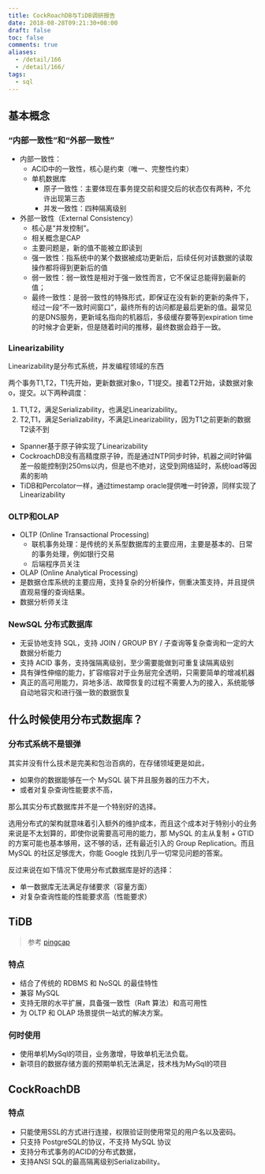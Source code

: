 ```yaml
---
title: CockRoachDB与TiDB调研报告
date: 2018-08-28T09:21:30+08:00
draft: false
toc: false
comments: true
aliases:
  - /detail/166
  - /detail/166/
tags:
  - sql
---
```


## 基本概念

### “内部一致性”和“外部一致性”
* 内部一致性：
  * ACID中的一致性，核心是约束（唯一、完整性约束）
  * 单机数据库
    * 原子一致性：主要体现在事务提交前和提交后的状态仅有两种，不允许出现第三态
    * 并发一致性：四种隔离级别
* 外部一致性（External Consistency）
  * 核心是“并发控制”。
  * 相关概念是CAP
  * 主要问题是，新的值不能被立即读到
  * 强一致性：指系统中的某个数据被成功更新后，后续任何对该数据的读取操作都将得到更新后的值
  * 弱一致性：弱一致性是相对于强一致性而言，它不保证总能得到最新的值；
  * 最终一致性：是弱一致性的特殊形式，即保证在没有新的更新的条件下，经过一段“不一致时间窗口”，最终所有的访问都是最后更新的值。最常见的是DNS服务，更新域名指向的机器后，多级缓存要等到expiration time的时候才会更新，但是随着时间的推移，最终数据会趋于一致。

### Linearizability
Linearizability是分布式系统，并发编程领域的东西

两个事务T1,T2，T1先开始，更新数据对象o，T1提交。接着T2开始，读数据对象o，提交。以下两种调度：
1. T1,T2，满足Serializability，也满足Linearizability。
2. T2,T1，满足Serializability，不满足Linearizability，因为T1之前更新的数据T2读不到

* Spanner基于原子钟实现了Linearizability
* CockroachDB没有高精度原子钟，而是通过NTP同步时钟，机器之间时钟偏差一般能控制到250ms以内，但是也不绝对，这受到网络延时，系统load等因素的影响
* TiDB和Percolator一样，通过timestamp oracle提供唯一时钟源，同样实现了Linearizability

### OLTP和OLAP
* OLTP (Online Transactional Processing)
  * 联机事务处理：是传统的关系型数据库的主要应用，主要是基本的、日常的事务处理，例如银行交易
  * 后端程序员关注
*  OLAP (Online Analytical Processing)
  * 是数据仓库系统的主要应用，支持复杂的分析操作，侧重决策支持，并且提供直观易懂的查询结果。 
  * 数据分析师关注

### NewSQL 分布式数据库
* 无妥协地支持 SQL，支持 JOIN / GROUP BY / 子查询等复杂查询和一定的大数据分析能力
* 支持 ACID 事务，支持强隔离级别，至少需要能做到可重复读隔离级别
* 具有弹性伸缩的能力，扩容缩容对于业务层完全透明，只需要简单的增减机器
* 真正的高可用能力，异地多活、故障恢复的过程不需要人为的接入，系统能够自动地容灾和进行强一致的数据恢复



## 什么时候使用分布式数据库？
### 分布式系统不是银弹

其实并没有什么技术是完美和包治百病的，在存储领域更是如此，

* 如果你的数据能够在一个 MySQL 装下并且服务器的压力不大，
* 或者对复杂查询性能要求不高，

那么其实分布式数据库并不是一个特别好的选择。 

选用分布式的架构就意味着引入额外的维护成本，而且这个成本对于特别小的业务来说是不太划算的，即使你说需要高可用的能力，那 MySQL 的主从复制 + GTID 的方案可能也基本够用，这不够的话，还有最近引入的 Group Replication。而且 MySQL 的社区足够庞大，你能 Google 找到几乎一切常见问题的答案。


反过来说在如下情况下使用分布式数据库是好的选择：
* 单一数据库无法满足存储要求（容量方面）
* 对复杂查询性能的性能要求高（性能要求）



## TiDB
> 参考 [pingcap](https://pingcap.com/docs-cn/)


### 特点
* 结合了传统的 RDBMS 和 NoSQL 的最佳特性
* 兼容 MySQL
* 支持无限的水平扩展，具备强一致性（Raft 算法）和高可用性
* 为 OLTP 和 OLAP 场景提供一站式的解决方案。


### 何时使用
* 使用单机MySql的项目，业务激增，导致单机无法负载。
* 新项目的数据存储方面的预期单机无法满足，技术栈为MySql的项目


## CockRoachDB

### 特点
* 只能使用SSL的方式进行连接，权限验证则使用常见的用户名以及密码。
* 只支持 PostgreSQL的协议，不支持 MySQL 协议
* 支持分布式事务的ACID的分布式数据，
* 支持ANSI SQL的最高隔离级别Serializability。




